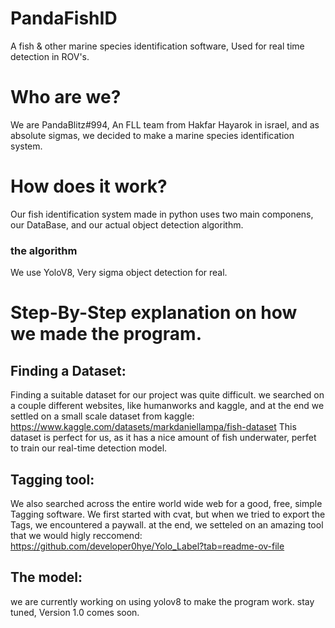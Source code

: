 # PandaFishID
A fish &amp; other marine species identification software, Used for real time detection in ROV's.


# Who are we?
We are PandaBlitz#994, An FLL team from Hakfar Hayarok in israel, and as absolute sigmas, we decided to make a marine species identification system. 

# How does it work?
Our fish identification system made in python uses two main componens, our DataBase, and our actual object detection algorithm.


### the algorithm
We use YoloV8, Very sigma object detection for real.

# Step-By-Step explanation on how we made the program.

## Finding a Dataset:
Finding a suitable dataset for our project was quite difficult. we searched on a couple different websites, like humanworks and kaggle, and at the end we settled on a small scale dataset from kaggle:
https://www.kaggle.com/datasets/markdaniellampa/fish-dataset
This dataset is perfect for us, as it has a nice amount of fish underwater, perfet to train our real-time detection model.

## Tagging tool:
We also searched across the entire world wide web for a good, free, simple Tagging software. We first started with cvat, but when we tried to export the Tags, we encountered a paywall. at the end, we setteled on an amazing tool that we would higly reccomend: https://github.com/developer0hye/Yolo_Label?tab=readme-ov-file 

## The model:
we are currently working on using yolov8 to make the program work. stay tuned, Version 1.0 comes soon.
